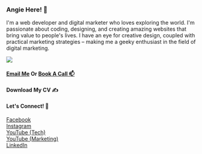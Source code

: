 ### Angie Here! 👋

<p>I'm a web developer and digital marketer who loves exploring the world. I'm passionate about coding, designing, and creating amazing websites that bring value to people's lives. I have an eye for creative design, coupled with practical marketing strategies – making me a geeky enthusiast in the field of digital marketing.</p>
<img src="[https://imgur.com/9NSJtsa](https://imgur.com/a/NOJ1Qh8)">
<h4><a href="mailto:hi@bookwormhead.com"> Email Me</a>  Or <a href="mailto:hi@bookwormhead.com">Book A Call 📫</a></h4>
<h4>Download My CV ✍ </h4>
<h4>  Let's Connect! 🤔 </h4>
<div><a href="https://www.facebook.com/anj.bookwormhead">Facebook</a></div>
<div><a href="https://www.instagram.com/anj.bookworm/">Instagram</a></div>
<div><a href="https://www.youtube.com/@bookwormhead">YouTube (Tech)</a></div>
<div><a href="https://www.youtube.com/@angieworm/videos">YouTube (Marketing)</a></div>
<div><a href="https://www.linkedin.com/in/angelicsanoy/">LinkedIn</a></div>
<br>

<!--
**anj-bookwormhead/anj-bookwormhead** is a ✨ _special_ ✨ repository because its `README.md` (this file) appears on your GitHub profile.

Here are some ideas to get you started:

- 🔭 I’m currently working on ...
- 🌱 I’m currently learning ...
- 👯 I’m looking to collaborate on ...
- 🤔 I’m looking for help with ...
- 💬 Ask me about ...
- 📫 How to reach me: ...
- 😄 Pronouns: ...
- ⚡ Fun fact: ...
-->
